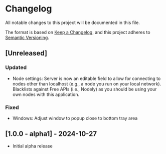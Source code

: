 # Changelog

All notable changes to this project will be documented in this file.

The format is based on [Keep a Changelog](https://keepachangelog.com/en/1.1.0/),
and this project adheres to [Semantic Versioning](https://semver.org/spec/v2.0.0.html).

## [Unreleased]

### Updated

* Node settings: Server is now an editable field to allow for connecting to nodes other than localhost (e.g., a node you run on your local network). Blacklists against Free APIs (i.e., Nodely) as you should be using your own nodes with this application.

### Fixed

* Windows: Adjust window to popup close to bottom tray area

## [1.0.0 - alpha1] - 2024-10-27

* Initial alpha release
